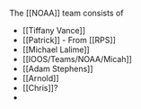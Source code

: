 The [[NOAA]] team consists of 
- [[Tiffany Vance]] 
- [[Patrick]]  - From [[RPS]]
- [[Michael Lalime]]
- [[IOOS/Teams/NOAA/Micah]]
- [[Adam Stephens]]
- [[Arnold]]
- [[Chris]]?
- 